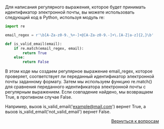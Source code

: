 Для написания регулярного выражения, которое будет принимать идентификатор электронной почты, вы можете использовать
следующий код в Python, используя модуль re:

```python
import re

email_regex = r'\b[A-Za-z0-9._%+-]+@[A-Za-z0-9.-]+\.[A-Z|a-z]{2,}\b'

def is_valid_email(email):
    if re.match(email_regex, email):
        return True
    else:
        return False
```

В этом коде мы создаем регулярное выражение email_regex, которое проверяет, соответствует ли переданный идентификатор
электронной почты заданному формату. Затем мы используем функцию re.match() для сравнения переданного идентификатора
электронной почты с регулярным выражением. Если совпадение найдено, мы возвращаем True, в противном случае False.

Например, вызов is_valid_email('example@mail.com') вернет True, а вызов is_valid_email('not_valid_email') вернет False.

<div align="right">

[Вернуться к вопросам](../Вопросы.md)

</div>

